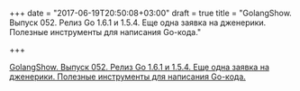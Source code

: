 +++
date = "2017-06-19T20:50:08+03:00"
draft = true
title = "GolangShow. Выпуск 052. Релиз Go 1.6.1 и 1.5.4. Еще одна заявка на дженерики. Полезные инструменты для написания Go-кода."

+++

<p><a href="http://golangshow.com/episode/2016/04-14-052/">GolangShow. Выпуск 052. Релиз Go 1.6.1 и 1.5.4. Еще одна заявка на дженерики. Полезные инструменты для написания Go-кода.</a></p>